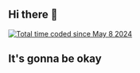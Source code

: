 ## Hi there 👋

<a href="https://wakatime.com/@b4ad8fdc-7d7a-4b25-8bc3-f31bbc1778ad"><img src="https://wakatime.com/badge/user/b4ad8fdc-7d7a-4b25-8bc3-f31bbc1778ad.svg" alt="Total time coded since May 8 2024" /></a>
<div data-iframe-width="150" data-iframe-height="270" data-share-badge-id="e28891e1-bb2b-4858-a3b9-3addc0c0f718" data-share-badge-host="https://www.credly.com"></div><script type="text/javascript" async src="//cdn.credly.com/assets/utilities/embed.js"></script>

## It's gonna be okay
<!--
**TyroneKisienya/TyroneKisienya** is a ✨ _special_ ✨ repository because its `README.md` (this file) appears on your GitHub profile.

Here are some ideas to get you started:

- 🔭 I’m currently working on ...
- 🌱 I’m currently learning ...
- 👯 I’m looking to collaborate on ...
- 🤔 I’m looking for help with ...
- 💬 Ask me about ...
- 📫 How to reach me: ...
- 😄 Pronouns: ...
- ⚡ Fun fact: ...
-->
